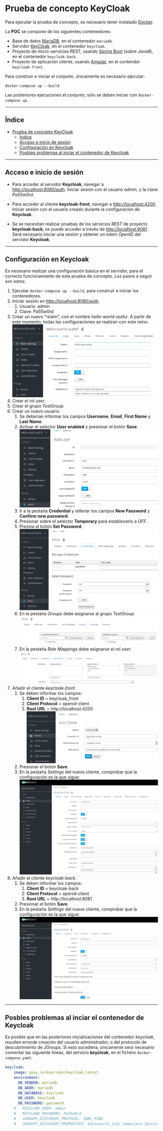 # Prueba de concepto KeyCloak

Para ejecutar la prueba de concepto, es necesario tener instalado [Docker](https://www.docker.com/).

La **POC** se compone de los siguientes contenedores:
- Base de datos [MariaDB](https://mariadb.com/), en el contenedor `mariadb`.
- Servidor [KeyCloak](https://www.keycloak.org/), en el contenedor `keycloak`.
- Proyecto de micro-servicios REST, usando [Spring Boot](https://spring.io/projects/spring-boot) (sobre _Java8_), en el contenedor `keycloak-back`.
- Proyecto de aplicación cliente, usando [Angular](https://angular.io/), en el contendor `keycloak-front`.

Para construir e iniciar el conjunto, únicamente es necesario ejecutar:

```shell 
docker-compose up --build
```

Las posteriores ejecuciones el conjunto, sólo se deben iniciar con `docker-compose up`. 

---

## Índice

- [Prueba de concepto KeyCloak](#prueba-de-concepto-keycloak)
  - [Índice](#índice)
  - [Acceso e inicio de sesión](#acceso-e-inicio-de-sesión)
  - [Configuración en Keycloak](#configuración-en-keycloak)
  - [Posbles problemas al inciar el contenedor de Keycloak](#posbles-problemas-al-inciar-el-contenedor-de-keycloak)

---

## Acceso e inicio de sesión

- Para acceder al servidor **Keycloak**, navegar a [http://localhost:8080/auth](http://localhost:8080/auth). Iniciar sesión con el usuario _admin_, y la clave _Pa55w0rd_.

- Para acceder al cliente **keycloak-front**, navegar a [http://localhost:4200](http://localhost:4200). Iniciar sesión con el usuario creado durante la configuración de **Keycloak**.

- Se se necesitan realizar pruebas de los servicios _REST_ de proyecto **keycloak-back**, se puede acceder a través de [http://localhost:8081](http://localhost:8081). Será necesario iniciar una sesión y obtener un _token OpenID_ del servidor **Keycloak**.

---

## Configuración en Keycloak

Es necesario realizar una configuración básica en el servidor, para el correcto funcionamiento de esta prueba de concepto. Los pasos a seguir son estos:

1. Ejecutar `docker-compose up --build`, para construir e iniciar los contenedores.
2. Iniciar sesión en [http://localhost:8080/auth](http://localhost:8080/auth).
   1. Usuario: admin
   2. Clave: Pa55w0rd
3. Crear un nuevo "realm", con el nombre _hello-world-authz_. A partir de este momento, todas las configuraciones se realizan con este reino.
![Reino creado][create-realm]
4.  Crear el rol _user_.
5. Crear el grupo _TestGroup_.
6. Crear un nuevo usuario.
   1. Se deberían informar los campos **Username**, **Email**, **First Name** y **Last Name**.
   2. Activar el selector **User enabled** y presionar el botón **Save**.
    ![Nuevo usuario][create-user]
   3. Ir a la pestaña **Credential** y rellenar los campos **New Password** y **Confirm new password**.
   4. Presionar sobre el selector **Temporary** para establecerlo a _OFF_.
   5. Presina el botón **Set Password**.
    ![Reestablecer clave][reset-user-pwd]
   6. En la pestaña _Groups_ debe asignarse al grupo _TestGroup_.
    ![Grupos del usuario][user-groups]
   7. En la pestaña _Role Mappings_ debe asignarse el rol _user_.
    ![Roles del usuario][user-roles]
7. Añadir el cliente _keycloak-front_.
   1. Se deben informar los campos: 
      1. **Client ID** = keycloak_front
      2. **Client Protocol** = openid-client
      3. **Root URL** = http://localhost:4200
    ![Crear cliente][create-client]
   2. Presionar el botón **Save**.
   3. En la pestaña _Settings_ del nuevo cliente, comprobar que la configuración es la que sigue:
    ![Cliente keycloak-front][keycloak-front]
8. Añadir el cliente _keycloak-back_.
   1. Se deben informar los campos: 
      1. **Client ID** = keycloak-back
      2. **Client Protocol** = openid-client
      3. **Root URL** = http://localhost:8081
   2. Presionar el botón **Save**.
   3. En la pestaña _Settings_ del nuevo cliente, comprobar que la configuración es la que sigue:
    ![Cliente keycloak-back][keycloak-back]

---

## Posbles problemas al inciar el contenedor de Keycloak

Es posible que en las posteriores inicializaciones del contenedor _keycloak_, resulten errorde creación del usuario administrador, o del protocolo de descubrimiento de JGroups. 
Si esto sucediera, únicamente será necesario comentar las siguiente líneas, del servicio **keycloak**, en el fichero `docker-compose.yaml`:

```yaml
keycloak:
    image: quay.io/keycloak/keycloak:latest
    environment:
      DB_VENDOR: mariadb
      DB_ADDR: mariadb
      DB_DATABASE: keycloak
      DB_USER: keycloak
      DB_PASSWORD: password
    #   KEYCLOAK_USER: admin
    #   KEYCLOAK_PASSWORD: Pa55w0rd
    #   JGROUPS_DISCOVERY_PROTOCOL: JDBC_PING
    #   JGROUPS_DISCOVERY_PROPERTIES: datasource_jndi_name=java:jboss/datasources/KeycloakDS,info_writer_sleep_time=500
```


[create-realm]: imgs/create-realm.png "Reino creado"
[create-user]: imgs/create-user.png "Crear usuario"
[reset-user-pwd]: imgs/reset-user-pwd.png "Reestablecer clave"
[user-groups]: imgs/user-groups.png "Grupos del usuario"
[user-roles]: imgs/user-roles.png "Roles del usuario"
[create-client]: imgs/create-client.png "Crear cliente"
[keycloak-front]: imgs/keycloak-front.png "Cliente keycloak-front"
[keycloak-back]: imgs/keycloak-back.png "Cliente keycloak-back"
